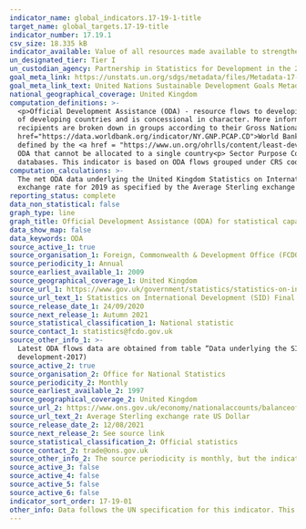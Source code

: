 ```yaml
---
indicator_name: global_indicators.17-19-1-title
target_name: global_targets.17-19-title
indicator_number: 17.19.1
csv_size: 18.335 kB
indicator_available: Value of all resources made available to strengthen statistical capacity in developing countries in GBP and USD
un_designated_tier: Tier I
un_custodian_agency: Partnership in Statistics for Development in the 21st Century (PARIS21)
goal_meta_link: https://unstats.un.org/sdgs/metadata/files/Metadata-17-19-01.pdf
goal_meta_link_text: United Nations Sustainable Development Goals Metadata (PDF 354 KB)
national_geographical_coverage: United Kingdom
computation_definitions: >-
  <p>Official Development Assistance (ODA) - resource flows to developing countries and multilateral organisations provided by official agencies (e.g. the UK Government) or their executive agencies. Each transaction is administered for the promotion of the economic development and welfare
  of developing countries and is concessional in character. More information on ODA can be found on the <a href="http://www.oecd.org/development/financing-sustainable-development/development-finance-standards/officialdevelopmentassistancedefinitionandcoverage.htm">OECD website</a>. ODA
  recipients are broken down in groups according to their Gross National Income (GNI) per capita.<p>Country income classification - the Development Assistance Committee (DAC) list of countries eligible to receive ODA is based on Gross National Income per capita as published by the <a
  href="https://data.worldbank.org/indicator/NY.GNP.PCAP.CD">World Bank</a>. All low and middle income countries are included, with the exception of G8 members, EU members, and countries with a firm date for entry into the EU. The list also includes all Least Developed Countries (LDCs) as
  defined by the <a href = "https://www.un.org/ohrlls/content/least-developed-countries%20">United Nations (UN)</a>.<p>LDCs - Least Developed Countries<p>LMICs - Lower-middle Income Countries<p>UMICs - Upper Middle Income Countries<p>Other LICs - Other Low Income Countries<p>Undefined -
  ODA that cannot be allocated to a single country<p> Sector Purpose Codes (CRS codes) - the DAC Secretariat maintains various code lists which are used by donors to report on their aid flows to the DAC databases. In addition, these codes are used to classify information in the DAC
  databases. This indicator is based on ODA flows grouped under CRS code 16062
computation_calculations: >-
  The net ODA data underlying the United Kingdom Statistics on International Development (SID) was summed around CRS code 16062 for statistical capacity building, and disaggregated based on recipient country income (see Source 1). The dollar value is calculated based on average annual
  exchange rate for 2019 as specified by the Average Sterling exchange rate - US Dollar (see Source 2)
reporting_status: complete
data_non_statistical: false
graph_type: line
graph_title: Official Development Assistance (ODA) for statistical capacity building
data_show_map: false
data_keywords: ODA
source_active_1: true
source_organisation_1: Foreign, Commonwealth & Development Office (FCDO)
source_periodicity_1: Annual
source_earliest_available_1: 2009
source_geographical_coverage_1: United Kingdom
source_url_1: https://www.gov.uk/government/statistics/statistics-on-international-development-final-uk-aid-spend-2019
source_url_text_1: Statistics on International Development (SID) Final UK Aid Spend 2019
source_release_date_1: 24/09/2020
source_next_release_1: Autumn 2021
source_statistical_classification_1: National statistic
source_contact_1: statistics@fcdo.gov.uk
source_other_info_1: >-
  Latest ODA flows data are obtained from table “Data underlying the SID publication” (see relevant CRS code and BroadSectorCode in National Metadata tab). Previous data (2009 to 2016) are available from [SID for 2017](https://www.gov.uk/government/statistics/statistics-on-international-
  development-2017)
source_active_2: true
source_organisation_2: Office for National Statistics
source_periodicity_2: Monthly
source_earliest_available_2: 1997
source_geographical_coverage_2: United Kingdom
source_url_2: https://www.ons.gov.uk/economy/nationalaccounts/balanceofpayments/timeseries/auss/mret
source_url_text_2: Average Sterling exchange rate US Dollar
source_release_date_2: 12/08/2021
source_next_release_2: See source link
source_statistical_classification_2: Official statistics
source_contact_2: trade@ons.gov.uk
source_other_info_2: The source periodicity is monthly, but the indicator is updated annually and the release date reflects the release of the dataset used for the latest indicator update
source_active_3: false
source_active_4: false
source_active_5: false
source_active_6: false
indicator_sort_order: 17-19-01
other_info: Data follows the UN specification for this indicator. This indicator has been identified in collaboration with topic experts.
---
```


